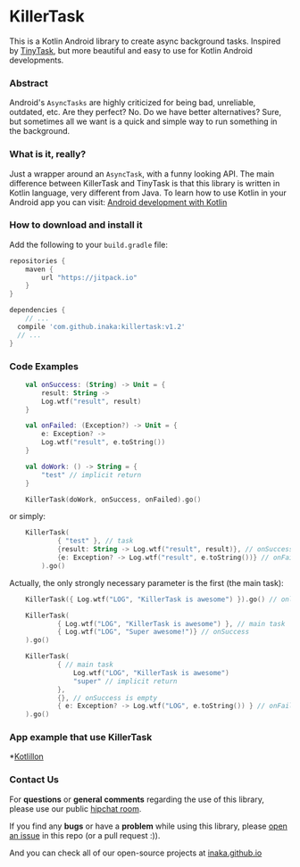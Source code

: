 KillerTask
=====

This is a Kotlin Android library to create async background tasks. Inspired by [TinyTask](https://github.com/inaka/TinyTask), but more beautiful and easy to use for Kotlin Android developments.

### Abstract
Android's `AsyncTasks` are highly criticized for being bad, unreliable, outdated, etc. Are they perfect? No.
Do we have better alternatives? Sure, but sometimes all we want is a quick and simple way to run something in the background.

### What is it, really?
Just a wrapper around an `AsyncTask`, with a funny looking API.
The main difference between KillerTask and TinyTask is that this library is written in Kotlin language, very different from Java.
To learn how to use Kotlin in your Android app you can visit: [Android development with Kotlin](http://inaka.net/blog/2016/01/15/android-development-with-kotlin)

### How to download and install it
Add the following to your `build.gradle` file:

```groovy
repositories {
	maven {
		url "https://jitpack.io"
	}
}

dependencies {
	// ...
  compile 'com.github.inaka:killertask:v1.2'
  // ...
}
```

### Code Examples


```kotlin
    val onSuccess: (String) -> Unit = {
        result: String ->
        Log.wtf("result", result)
    }

    val onFailed: (Exception?) -> Unit = {
        e: Exception? ->
      	Log.wtf("result", e.toString())
    }

    val doWork: () -> String = {
        "test" // implicit return
    }

    KillerTask(doWork, onSuccess, onFailed).go()
```
or simply:

```kotlin
    KillerTask(
            { "test" }, // task
            {result: String -> Log.wtf("result", result)}, // onSuccess actions
            {e: Exception? -> Log.wtf("result", e.toString())} // onFailed actions
        ).go()
```

Actually, the only strongly necessary parameter is the first (the main task):

```kotlin     
    KillerTask({ Log.wtf("LOG", "KillerTask is awesome") }).go() // only main task
```
```kotlin  
    KillerTask(
            { Log.wtf("LOG", "KillerTask is awesome") }, // main task
            { Log.wtf("LOG", "Super awesome!")} // onSuccess
    ).go()
```
```kotlin 
    KillerTask(
            { // main task
                Log.wtf("LOG", "KillerTask is awesome")
                "super" // implicit return
            },
            {}, // onSuccess is empty
            { e: Exception? -> Log.wtf("LOG", e.toString()) } // onFailed
    ).go()
```


### App example that use KillerTask
*[Kotlillon](https://github.com/inaka/kotlillon)


### Contact Us
For **questions** or **general comments** regarding the use of this library, please use our public
[hipchat room](http://inaka.net/hipchat).

If you find any **bugs** or have a **problem** while using this library, please [open an issue](https://github.com/inaka/KillerTask/issues/new) in this repo (or a pull request :)).

And you can check all of our open-source projects at [inaka.github.io](http://inaka.github.io)